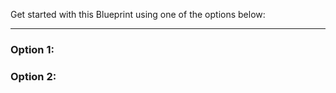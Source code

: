 Get started with this Blueprint using one of the options below: 

---

### **Option 1:**



###  **Option 2:**

